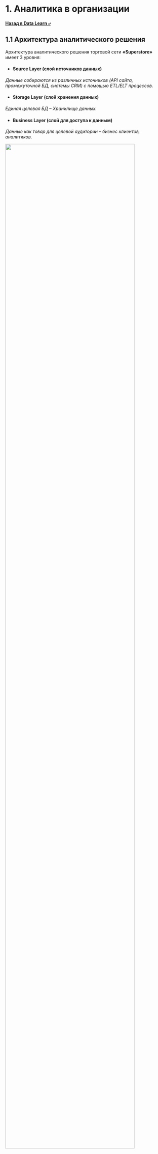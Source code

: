 # 1. Аналитика в организации
#### [Назад в Data Learn ⤶](/README.md)

## 1.1 Архитектура аналитического решения
Архитектура аналитического решения торговой сети **«Superstore»** имеет 3 уровня:
- #### Source Layer (слой источников данных)
_Данные собираются из различных источников (API сайта, промежуточной БД, системы CRM) с помощью ETL/ELT процессов._
- #### Storage Layer (слой хранения данных)
_Единая целевая БД – Хранилище данных._
- #### Business Layer (слой для доступа к данным)
_Данные как товар для целевой аудитории – бизнес клиентов, аналитиков._

<img src="img/architecture_of_the_analytical_solution.png" width="90%">

##### [Скачать схему](data/architecture_of_the_analytical_solution.zip)

## 1.2. Работа в Excel
Задача построить отчёты и дашборд в **Excel** на основе [полученных данных](data/Sample%20-%20Superstore.xls).

### 1.2.1 Знакомство с данными
После ознакомления с первичными данными, последовало их объединение в одну рабочую таблицу `Orders`, 
на основе которой будет построена отчётность и дашборд.

### 1.2.2 Составление плана отчетности
Важно определить, что будет выведено и в каком виде, т.к. от этого зависит результат последующего анализа.

> _В процессе работы не забудьте обсудить содержание отчёта с заинтересованными лицами!_

#### План отчетности
Итак, отчёт будет состоять из следующих параметров и показателей:

|***Параметры и показатели***|***Визуализация***|
|---|---|
|Динамика дохода и прибыли|Диаграмма-график|
|Категории товаров (сравнение)|Линейчатая диаграмма|
|Суб-Категории товаров (сравнение)|Гистограмма|
|Региональные менеджеры (сравнение)|Гистограмма|
|Сегменты (сравнение)|Гистограмма|
|Динамика по сегментам|Диаграмма-график|
|По штатам|Картограмма|
|Основные показатели|Таблица|
|По регионам (сравнение)|Круговая|
|По возвратам в %|Круговая|

### 1.2.3 Создание отчетов (диаграмм)
Создаём диаграммы на основе сводных таблиц, следуя составленному плану:
- Динамика дохода и прибыли

<img src="img/chart_01.png" width="70%">

- Категории товаров (сравнение)

<img src="img/chart_02.png" width="70%">

- Суб-категории товаров (сравнение)

<img src="img/chart_03.png" width="70%">

- Региональные менеджеры (сравнение)

<img src="img/chart_04.png" width="70%">

- Сегменты (сравнение)

<img src="img/chart_05.png" width="70%">

- Динамика по сегментам

<img src="img/chart_06.png" width="70%">

- По штатам

<img src="img/chart_07.png" width="70%">

- Основные показатели

![table.png](img/table.png)

- По регионам (сравнение)

<img src="img/chart_08.png" width="70%">

- По возвратам в %

<img src="img/chart_09.png" width="70%">

### 1.2.4 Создание дашборда
На основе созданных диаграмм собираем дашборд. Добавляем срезы и подключаем их к отчётам. Всё красиво расставляем.

![dashboard.png](img/dashboard.png)

##### [Скачать Дашборд](data/superstore%20dashboard.xlsx)